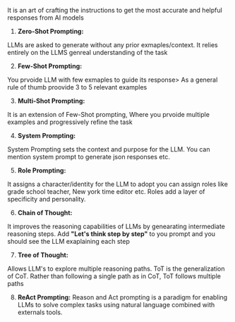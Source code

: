 It is an art of crafting the instructions to get the most accurate and helpful responses from AI models

1. **Zero-Shot Prompting:**

  LLMs are asked to generate without any prior exmaples/context. It relies entirely on the LLMS genreal understanding of the task


2. **Few-Shot Prompting:**

  You prvoide LLM with few exmaples to guide its response> As a general rule of thumb proovide 3 to 5 relevant examples

3. **Multi-Shot Prompting:**

  It is an extension of Few-Shot prompting, Where you prvoide multiple examples and progressively refine the task

4. **System Prompting:**

  System Prompting sets the context and purpose for the LLM. You can mention system prompt to generate json responses etc.

5. **Role Prompting:**

  It assigns a character/identity for the LLM to adopt you can assign roles like grade school teacher, New york time editor etc.
  Roles add a layer of specificity and personality.

6. **Chain of Thought:**

  It improves the reasoning capabilities of LLMs by genearating intermediate reasoning steps. Add **"Let's think step by step"** to you prompt and you should see the LLM exaplaining each step

7. **Tree of Thought:**

  Allows LLM's to explore multiple reasoning paths. ToT is the generalization of CoT.
  Rather than following a single path as in CoT, ToT follows multiple paths

8. **ReAct Prompting:**
  Reason and Act prompting is a paradigm for enabling LLMs to solve complex tasks using natural language combined with externals tools.
  


  
